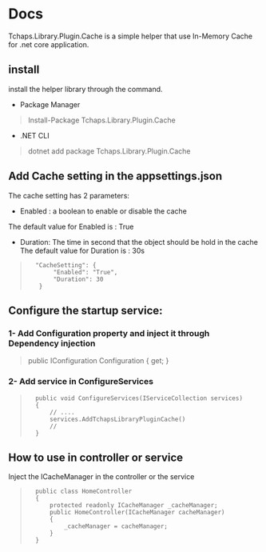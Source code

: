 # Docs
Tchaps.Library.Plugin.Cache is a simple helper that use In-Memory Cache for .net core application.

## install
install the helper library through the command.
- Package Manager
> Install-Package Tchaps.Library.Plugin.Cache
- .NET CLI
> dotnet add package Tchaps.Library.Plugin.Cache

## Add Cache setting in the appsettings.json
The cache setting has 2 parameters:
- Enabled : a boolean to enable or disable the cache

The default value for Enabled is : True

- Duration: The time in second that the object should be hold in the cache
The default value for Duration is : 30s

>       "CacheSetting": {
>            "Enabled": "True",
>            "Duration": 30
>        }

## Configure the startup service:

### 1- Add Configuration property and inject it through Dependency injection

>  public IConfiguration Configuration { get; }
 
 ### 2- Add service in ConfigureServices

>       public void ConfigureServices(IServiceCollection services)
>       {
>           // .... 
>           services.AddTchapsLibraryPluginCache()
>           //
>       }

## How to use in controller or service 
Inject the ICacheManager in the controller or the service 
>       public class HomeController
>       {
>           protected readonly ICacheManager _cacheManager;
>           public HomeController(ICacheManager cacheManager)
>           {
>               _cacheManager = cacheManager;
>           }
>       }





